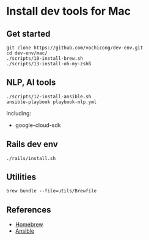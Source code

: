 # Install dev tools for Mac

## Get started

    git clone https://github.com/vochicong/dev-env.git
    cd dev-env/mac/
    ./scripts/10-install-brew.sh
    ./scripts/13-install-oh-my-zshß

## NLP, AI tools

    ./scripts/12-install-ansible.sh
    ansible-playbook playbook-nlp.yml

Including:

- google-cloud-sdk

## Rails dev env

    ./rails/install.sh
    
## Utilities

    brew bundle --file=utils/Brewfile

## References

- [Homebrew](https://brew.sh/)
- [Ansible](https://www.ansible.com/)

